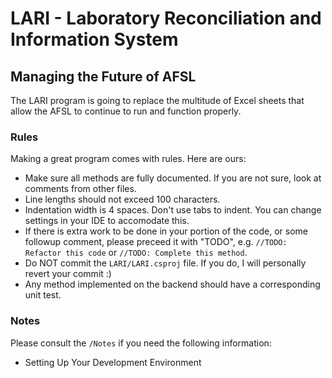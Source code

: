 <h1>LARI - Laboratory Reconciliation and Information System</h1>
<h2>Managing the Future of AFSL</h2>
<p>The LARI program is going to replace the multitude of Excel sheets that allow the AFSL to continue to run and function properly.

<h3>Rules</h3>
<p>Making a great program comes with rules. Here are ours:
<ul>
    <li>Make sure all methods are fully documented. If you are not sure, look at comments from other files.</li>
    <li>Line lengths should not exceed 100 characters.</li>
    <li>Indentation width is 4 spaces. Don't use tabs to indent. You can change settings in your IDE to accomodate this.</li>
    <li>If there is extra work to be done in your portion of the code, or some followup comment, please preceed it with "TODO", e.g. <code>//TODO: Refactor this code</code> or <code>//TODO: Complete this method</code>.
    <li>Do NOT commit the <code>LARI/LARI.csproj</code> file. If you do, I will personally revert your commit :)</li>
    <li>Any method implemented on the backend should have a corresponding unit test.</li>
</ul>

<h3>Notes</h3>
Please consult the <code>/Notes</code> if you need the following information:
<ul>
    <li>Setting Up Your Development Environment</li>
</ul>